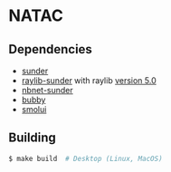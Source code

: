 NATAC
=====

## Dependencies
+ [sunder](https://github.com/ashn-dot-dev/sunder)
+ [raylib-sunder](https://github.com/ashn-dot-dev/raylib-sunder) with raylib [version 5.0](https://github.com/raysan5/raylib/releases/tag/5.0)
+ [nbnet-sunder](https://github.com/ashn-dot-dev/nbnet-sunder)
+ [bubby](https://github.com/ashn-dot-dev/bubby)
+ [smolui](https://github.com/ashn-dot-dev/smolui.git)

## Building
```sh
$ make build  # Desktop (Linux, MacOS)
```
